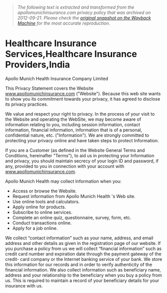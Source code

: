 > *The following text is extracted and transformed from the apollomunichinsurance.com privacy policy that was archived on 2012-09-21. Please check the [original snapshot on the Wayback Machine](https://web.archive.org/web/20120921074854id_/http%3A//www.apollomunichinsurance.com/privacy-policy.aspx) for the most accurate reproduction.*

# Healthcare Insurance Services,Healthcare Insurance Providers,India

Apollo Munich Health Insurance Company Limited

This Privacy Statement covers the Website www.apollomunichinsurance.com ("Website"). Because this web site wants to show you its commitment towards your privacy, it has agreed to disclose its privacy practices.

We value and respect your right to privacy. In the process of your visit to the Website and operating the WebSite, we may become aware of information relating to you, including session information, contact information, financial information, information that is of a personal, confidential nature, etc. ("Information"). We are strongly committed to protecting your privacy online and have taken steps to protect Information.

If you are a Customer (as defined in the Website General Terms and Conditions, hereinafter "Terms"), to aid us in protecting your Information and privacy, you should maintain secrecy of your login ID and password, if any, provided to you in connection with your account with www.apollomunichinsurance.com.

Apollo Munich Health may collect Information when you:

  * Access or browse the Website.
  * Request information from Apollo Munich Health 's Web site.
  * Use online tools and calculators.
  * Apply online for products.
  * Subscribe to online services.
  * Complete an online quiz, questionnaire, survey, form, etc.
  * Conduct transactions online.
  * Apply for a job online.



We collect “contact information” such as your name, address, and email address and other details as given in the registration page of our website. If you purchase a policy from us we will collect “financial information” such as credit card number and expiration date through the payment gateway of the credit- card company or the Internet banking service of your bank. We store this information for our records and in order to verify authenticity of the financial information. We also collect information such as beneficiary name, address and your relationship to the beneficiary when you buy a policy from us. This is required to maintain a record of your beneficiary details for your insurance with us.
